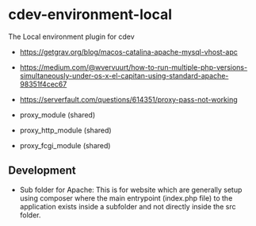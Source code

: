 # cdev-environment-local
The Local environment plugin for cdev

 - https://getgrav.org/blog/macos-catalina-apache-mysql-vhost-apc

 - https://medium.com/@wvervuurt/how-to-run-multiple-php-versions-simultaneously-under-os-x-el-capitan-using-standard-apache-98351f4cec67

 - https://serverfault.com/questions/614351/proxy-pass-not-working

 - proxy_module (shared)
 - proxy_http_module (shared)
 - proxy_fcgi_module (shared)

## Development

 - Sub folder for Apache: This is for website which are generally setup using composer where the main entrypoint (index.php file) to the application exists inside a subfolder and not directly inside the src folder. 